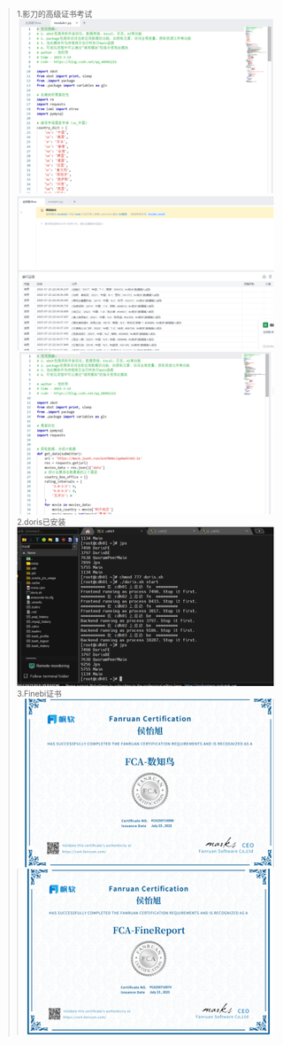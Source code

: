 >1.影刀的高级证书考试
> ![img.png](img.png)
> ![img_1.png](img_1.png)
> ![img_2.png](img_2.png)
> 2.doris已安装
> ![img_3.png](img_3.png)
> 3.Finebi证书
> ![img_4.png](img_4.png)
> ![img_5.png](img_5.png)
